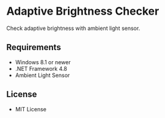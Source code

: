 ﻿# Adaptive Brightness Checker

Check adaptive brightness with ambient light sensor.

## Requirements

 * Windows 8.1 or newer
 * .NET Framework 4.8
 * Ambient Light Sensor

## License

 - MIT License
